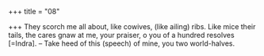 +++
title = "08"

+++
They scorch me all about, like cowives, (like ailing) ribs.
Like mice their tails, the cares gnaw at me, your praiser, o you of a
hundred resolves [=Indra].
– Take heed of this (speech) of mine, you two world-halves.